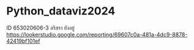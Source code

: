 # Python_dataviz2024
ID 653020606-3 อริสรา ยังอยู่
https://lookerstudio.google.com/reporting/69607c0a-481a-4dc9-8878-42419bf101ef

